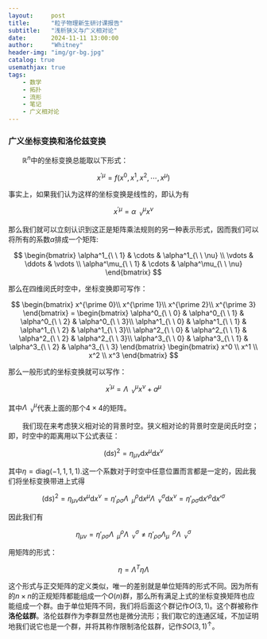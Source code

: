 ```yaml
---
layout:     post
title:      "粒子物理新生研讨课报告"
subtitle:   "浅析狭义与广义相对论"
date:       2024-11-11 13:00:00
author:     "Whitney"
header-img: "img/gr-bg.jpg"
catalog: true
usemathjax: true
tags:
    - 数学
    - 拓扑
    - 流形
    - 笔记
    - 广义相对论
---
```

### 广义坐标变换和洛伦兹变换
&emsp;&emsp;$\mathbb{R}^n$中的坐标变换总能取以下形式：

$$
    x^{\prime\mu} =  f(x^0, x^1, x^2, \cdots , x^\mu)
$$

事实上，如果我们认为这样的坐标变换是线性的，即认为有

$$
    x^{\prime\mu} = \alpha^\mu_{\ \ \nu} x^\nu
$$

那么我们就可以立刻认识到这正是矩阵乘法规则的另一种表示形式，因而我们可以将所有的系数$\alpha$排成一个矩阵:

$$
    \begin{bmatrix}
        \alpha^1_{\ \ 1} & \cdots & \alpha^1_{\ \ \nu} \\
        \vdots & \ddots & \vdots \\
        \alpha^\mu_{\ \ 1} & \cdots & \alpha^\mu_{\ \ \nu}
    \end{bmatrix}
$$

那么在四维闵氏时空中，坐标变换即可写作：

$$
    \begin{bmatrix}
        x^{\prime 0}\\
        x^{\prime 1}\\
        x^{\prime 2}\\
        x^{\prime 3}
    \end{bmatrix}
=   \begin{bmatrix}
        \alpha^0_{\ \ 0} & \alpha^0_{\ \ 1} & \alpha^0_{\ \ 2} & \alpha^0_{\ \ 3}\\
        \alpha^1_{\ \ 0} & \alpha^1_{\ \ 1} & \alpha^1_{\ \ 2} & \alpha^1_{\ \ 3}\\
        \alpha^2_{\ \ 0} & \alpha^2_{\ \ 1} & \alpha^2_{\ \ 2} & \alpha^2_{\ \ 3}\\
        \alpha^3_{\ \ 0} & \alpha^3_{\ \ 1} & \alpha^3_{\ \ 2} & \alpha^3_{\ \ 3}
    \end{bmatrix}
    \begin{bmatrix}
        x^0 \\
        x^1 \\
        x^2 \\
        x^3
    \end{bmatrix}
$$

那么一般形式的坐标变换就可以写作：

$$
    x^{\prime\mu} = \Lambda^\mu_{\ \ \nu}x^\nu + a^\mu
$$

其中$\Lambda^\mu_{\ \ \nu}$代表上面的那个$4\times 4$的矩阵。

&emsp;&emsp;我们现在来考虑狭义相对论的背景时空。狭义相对论的背景时空是闵氏时空；即，时空中的距离用以下公式表征：

$$
    (\mathrm{d}s)^2 = \eta_{\mu\nu}\mathrm{d}x^\mu\mathrm{d}x^\nu
$$

其中$\eta = \mathrm{diag}(-1, 1, 1, 1)$.这一个系数对于时空中任意位置而言都是一定的，因此我们将坐标变换带进上式得

$$
    (\mathrm{d}s)^2 = \eta_{\mu\nu}\mathrm{d}x^\mu\mathrm{d}x^\nu = \eta'_{\rho\sigma}\Lambda^\rho_{\ \ \mu}\mathrm{d}x^\mu \Lambda^\sigma_{\ \ \nu}\mathrm{d}x^\nu = \eta'_{\rho\sigma}\mathrm{d}x'^\rho\mathrm{d}x'^\sigma
$$

因此我们有

$$
    \eta_{\mu\nu} = \eta'_{\rho\sigma}\Lambda^\rho_{\ \ \mu}\Lambda^\sigma_{\ \ \nu} \neq \eta'_{\rho\sigma}\Lambda^{\ \ \rho}_{\mu}\Lambda^\sigma_{\ \ \nu}
$$

用矩阵的形式：

$$
    \eta = \Lambda^T \eta\Lambda
$$

这个形式与正交矩阵的定义类似，唯一的差别就是单位矩阵的形式不同。因为所有的$n\times n$的正规矩阵都能组成一个$O(n)$群，那么所有满足上式的坐标变换矩阵也应能组成一个群。由于单位矩阵不同，我们将后面这个群记作$O(3,1)$。这个群被称作**洛伦兹群**。洛伦兹群作为李群显然也是微分流形；我们取它的连通区域，不加证明地我们说它也是一个群，并将其称作限制洛伦兹群，记作$SO(3,1)^\uparrow$。
